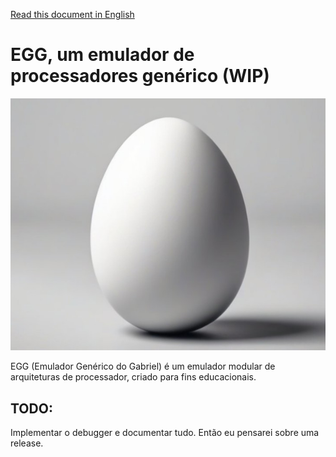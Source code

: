 [Read this document in English](README.md)

# EGG, um emulador de processadores genérico (WIP)

![Um único ovo simples, minimalista, em estilo de desenho, com fundo branco puro.](egg.jpg)

EGG (Emulador Genérico do Gabriel) é um emulador modular de arquiteturas de
processador, criado para fins educacionais.

## TODO:

Implementar o debugger e documentar tudo. Então eu pensarei sobre uma release.

